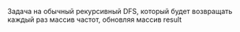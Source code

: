 Задача на обычный рекурсивный DFS, который будет возвращать каждый раз массив частот, обновляя массив result
